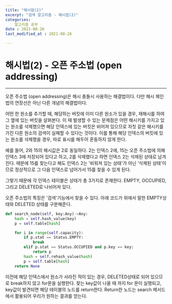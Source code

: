 ```yaml
---
title: "해시법(2)"
excerpt: "검색 알고리즘 - 해시법(2)"
categories:
    알고리즘 공부
date : 2021-08-26
last_modified_at : 2021-08-26

---
```

# 해시법(2) - 오픈 주소법 (open addressing)
********

오픈 주소법 (open addressing)은 해시 충돌시 사용하는 해결법이다. 다만 해시 체인법의 연장선은
아닌 다른 개념의 해결법이다.

어떤 한 원소를 추가할 때, 해당하는 버킷에 이미 다른 원소가 있을 경우, 재해시를 하여 그 옆에 있는 버킷을
살펴본다. 이 때 발생할 수 있는 문제점은 어떤 해시키를 가지고 있는 원소를 삭제했으면 해당 인덱스에 있는
버킷은 비어져 있으므로 자칫 같은 해시키를 가진 다른 원소의 검색이 실패할 수 있다는 것이다.
이를 통해 해당 인덱스의 버킷에 있는 원소를 삭제했을 경우, 따로 표시를 해두어 혼동하지 않게 한다.

예를 들어, 2와 15의 해시값은 2로 동일하다. 2는 인덱스 2에, 15는 오픈 주소법에 의해 인덱스 3에
저장되어 있다고 하고, 2를 삭제했다고 하면 인덱스 2는 삭제된 상태로 남겨진다. 때문에 15를 찾는다고 해도
인덱스 2는 '비워져 있는 상태'가 아닌 '삭제된 상태'이므로 정상적으로 그 다음 인덱스로 넘어가서 15를
찾을 수 있게 된다.

그렇기 때문에 각 인덱스 테이블은 상태가 총 3가지로 존재한다. EMPTY, OCCUPIED, 그리고 DELETED로
나뉘어져 있다.

오픈 주소법의 특징은 '검색'기능에서 찾을 수 있다. 아래 코드가 위에서 말한 EMPTY상태와 DELETED 상태를
구분해준다. 
~~~python
def search_node(self, key:Any)->Any:
    hash = self.hash_value(key)
    p = self.table[hash]

    for i in range(self.capacity):
        if p.stat == Status.EMPTY: 
            break
        elif p.stat == Status.OCCUPIED and p.key == key:
            return p
        hash = self.rehash_value(hash)
        p = self.table[hash]
    return None 
~~~
이전에 해당 인덱스에서 원소가 사라진 적이 있는 경우, DELETED상태로 되어 있으므로
break하지 않고 for문을 실행한다. 찾는 key값이 나올 때 까지 for 문이 실행되고, key값이 발견되면 해당 테이블의 노드를 return한다. 
Return한 노드는 search 메서드에서 활용되어 우리가 원하는 결과를 얻는다.

